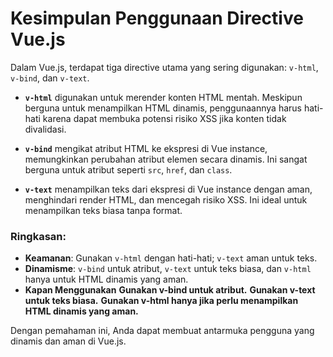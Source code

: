# Kesimpulan Penggunaan Directive Vue.js

Dalam Vue.js, terdapat tiga directive utama yang sering digunakan: `v-html`, `v-bind`, dan `v-text`.

- **`v-html`** digunakan untuk merender konten HTML mentah. Meskipun berguna untuk menampilkan HTML dinamis, penggunaannya harus hati-hati karena dapat membuka potensi risiko XSS jika konten tidak divalidasi.

- **`v-bind`** mengikat atribut HTML ke ekspresi di Vue instance, memungkinkan perubahan atribut elemen secara dinamis. Ini sangat berguna untuk atribut seperti `src`, `href`, dan `class`.

- **`v-text`** menampilkan teks dari ekspresi di Vue instance dengan aman, menghindari render HTML, dan mencegah risiko XSS. Ini ideal untuk menampilkan teks biasa tanpa format.

### Ringkasan:
- **Keamanan**: Gunakan `v-html` dengan hati-hati; `v-text` aman untuk teks.
- **Dinamisme**: `v-bind` untuk atribut, `v-text` untuk teks biasa, dan `v-html` hanya untuk HTML dinamis yang aman.
- **Kapan Menggunakan** 
    **Gunakan v-bind untuk atribut.**
    **Gunakan v-text untuk teks biasa.**
    **Gunakan v-html hanya jika perlu menampilkan HTML dinamis yang aman.**
  
Dengan pemahaman ini, Anda dapat membuat antarmuka pengguna yang dinamis dan aman di Vue.js.
